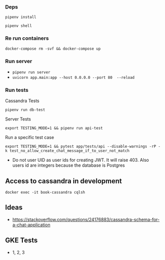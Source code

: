 ### Deps

`pipenv install`

`pipenv shell`

### Re run containers

`docker-compose rm -svf && docker-compose up`

### Run server

- `pipenv run server`
- `uvicorn app.main:app --host 0.0.0.0 --port 80  --reload`

### Run tests

Cassandra Tests

`pipenv run db-test`

Server Tests

`export TESTING_MODE=1 && pipenv run api-test`

Run a specific test case

`export TESTING_MODE=1 && pytest app/tests/api --disable-warnings -rP -k test_no_allow_create_chat_message_if_to_user_not_match`

- Do not user UID as user ids for creating JWT. It will raise 403. Also users id are integers because the database is Postgres

## Access to cassandra in development

`docker exec -it book-cassandra cqlsh`

## Ideas

- https://stackoverflow.com/questions/24176883/cassandra-schema-for-a-chat-application

## GKE Tests

- 1, 2, 3
